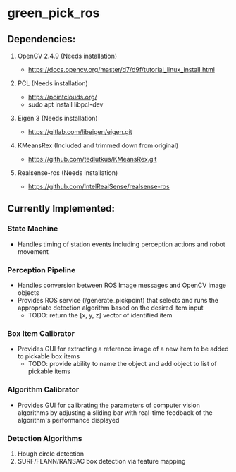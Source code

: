 # green_pick_ros

## Dependencies:
1. OpenCV 2.4.9 (Needs installation)
    - https://docs.opencv.org/master/d7/d9f/tutorial_linux_install.html

2. PCL (Needs installation)
    - https://pointclouds.org/
    - sudo apt install libpcl-dev

2. Eigen 3 (Needs installation)
    - https://gitlab.com/libeigen/eigen.git

3. KMeansRex (Included and trimmed down from original)
    - https://github.com/tedlutkus/KMeansRex.git

4. Realsense-ros (Needs installation)
    - https://github.com/IntelRealSense/realsense-ros

## Currently Implemented:
### State Machine
- Handles timing of station events including perception actions
    and robot movement

### Perception Pipeline
- Handles conversion between ROS Image messages and OpenCV image objects
- Provides ROS service (/generate_pickpoint) that selects and runs the appropriate detection algorithm based on the desired item input
    - TODO: return the [x, y, z] vector of identified item

### Box Item Calibrator
- Provides GUI for extracting a reference image of a new item to be added to pickable box items
    - TODO: provide ability to name the object and add object to list of pickable items

### Algorithm Calibrator
- Provides GUI for calibrating the parameters of computer vision algorithms by adjusting a sliding bar with real-time feedback of the algorithm's performance displayed

### Detection Algorithms
1. Hough circle detection
2. SURF/FLANN/RANSAC box detection via feature mapping